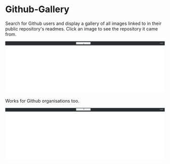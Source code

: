 # Github-Gallery

Search for Github users and display a gallery of all images linked to in their public repository's readmes. Click an image to see the repository it came from.

![GIF1](https://github.com/chgibb/Github-Gallery/blob/master/res/gif1.gif)

Works for Github organisations too.

![GIF2](https://github.com/chgibb/Github-Gallery/blob/master/res/gif2.gif)